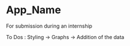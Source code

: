 # App_Name
For submission during an internship

To Dos :
	Styling -> Graphs -> Addition of the data
